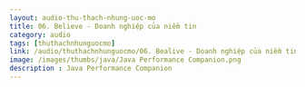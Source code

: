 ```yaml
---
layout: audio-thu-thach-nhung-uoc-mo
title: 06. Believe - Doanh nghiệp của niềm tin
category: audio
tags: [thuthachnhunguocmo]
link: /audio/thuthachnhunguocmo/06. Bealive - Doanh nghiệp của niềm tin.mp3 
image: /images/thumbs/java/Java Performance Companion.png
description : Java Performance Companion 
---
```












